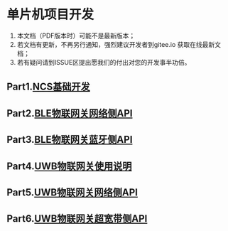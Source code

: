 # 单片机项目开发

1. 本文档（PDF版本时）可能不是最新版本；
4. 若文档有更新，不再另行通知，强烈建议开发者到gitee.io 获取在线最新文档；
5. 若有疑问请到ISSUE区提出愿我们的付出对您的开发事半功倍。



## Part1.[NCS基础开发](./NCS基础开发.md)
## Part2.[BLE物联网关网络侧API](./BLE物联网关网络侧API.md)

## Part3.[BLE物联网关蓝牙侧API](./BLE物联网关蓝牙侧API.md)

## Part4.[UWB物联网关使用说明](./UWB物联网关使用说明.md) 
## Part5.[UWB物联网关网络侧API](./UWB物联网关网络侧API.md) 

## Part6.[UWB物联网关超宽带侧API](./UWB物联网关超宽带侧API.md) 